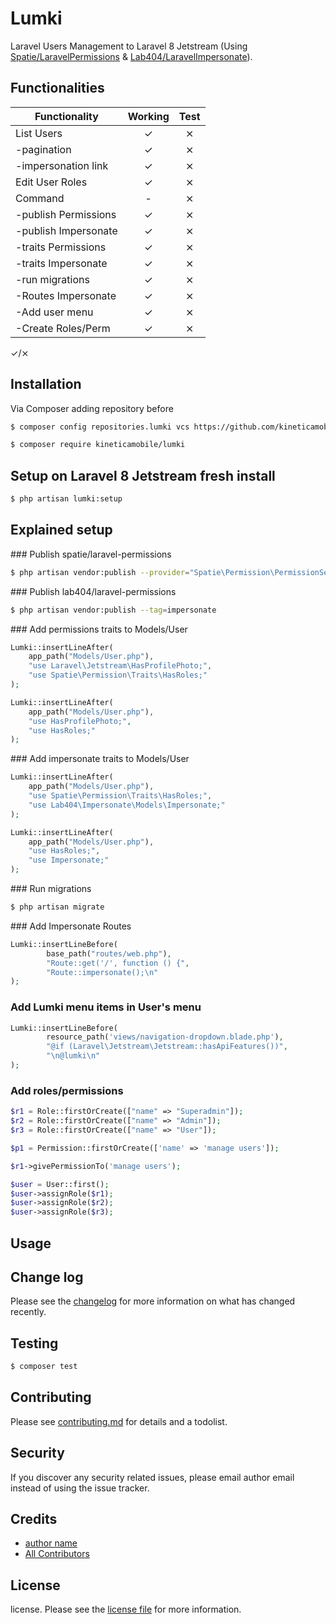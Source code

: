 # Lumki

Laravel Users Management to Laravel 8 Jetstream (Using [Spatie/LaravelPermissions](https://github.com/spatie/laravel-permission) & [Lab404/LaravelImpersonate](https://github.com/404labfr/laravel-impersonate)).

## Functionalities

| Functionality         | Working | Test  |
| --------------------- |:-------------:|:-----:|
| List Users            | ✓       | ⨯     |
| -pagination           | ✓       | ⨯     |
| -impersonation link   | ✓       | ⨯     |
| Edit User Roles       | ✓       | ⨯     |
| Command               | -       | ⨯     |
| -publish Permissions  | ✓       | ⨯     |
| -publish Impersonate  | ✓       | ⨯     |
| -traits Permissions   | ✓       | ⨯     |
| -traits Impersonate   | ✓       | ⨯     |
| -run migrations       | ✓       | ⨯     |
| -Routes Impersonate   | ✓       | ⨯     |
| -Add user menu        | ✓       | ⨯     |
| -Create Roles/Perm    | ✓       | ⨯     |

✓/⨯

## Installation

Via Composer adding repository before

``` bash
$ composer config repositories.lumki vcs https://github.com/kineticamobile/lumki
```

``` bash
$ composer require kineticamobile/lumki
```

## Setup on Laravel 8 Jetstream fresh install

``` bash
$ php artisan lumki:setup
```

## Explained setup

### Publish spatie/laravel-permissions

``` bash
$ php artisan vendor:publish --provider="Spatie\Permission\PermissionServiceProvider"
```

### Publish lab404/laravel-permissions

``` bash
$ php artisan vendor:publish --tag=impersonate
```

### Add permissions traits to Models/User

``` php
Lumki::insertLineAfter(
    app_path("Models/User.php"),
    "use Laravel\Jetstream\HasProfilePhoto;",
    "use Spatie\Permission\Traits\HasRoles;"
);
```

``` php
Lumki::insertLineAfter(
    app_path("Models/User.php"),
    "use HasProfilePhoto;",
    "use HasRoles;"
);
```

### Add impersonate traits to Models/User

``` php
Lumki::insertLineAfter(
    app_path("Models/User.php"),
    "use Spatie\Permission\Traits\HasRoles;",
    "use Lab404\Impersonate\Models\Impersonate;"
);
```

``` php
Lumki::insertLineAfter(
    app_path("Models/User.php"),
    "use HasRoles;",
    "use Impersonate;"
);
```
### Run migrations

``` bash
$ php artisan migrate
```

### Add Impersonate Routes 

``` php
Lumki::insertLineBefore(
        base_path("routes/web.php"),
        "Route::get('/', function () {",
        "Route::impersonate();\n"
);
```

### Add Lumki menu items in User's menu

``` php
Lumki::insertLineBefore(
        resource_path('views/navigation-dropdown.blade.php'),
        "@if (Laravel\Jetstream\Jetstream::hasApiFeatures())",
        "\n@lumki\n"
);
```

### Add roles/permissions
``` php
$r1 = Role::firstOrCreate(["name" => "Superadmin"]);
$r2 = Role::firstOrCreate(["name" => "Admin"]);
$r3 = Role::firstOrCreate(["name" => "User"]);

$p1 = Permission::firstOrCreate(['name' => 'manage users']);

$r1->givePermissionTo('manage users');

$user = User::first();
$user->assignRole($r1);
$user->assignRole($r2);
$user->assignRole($r3);
```

## Usage

## Change log

Please see the [changelog](changelog.md) for more information on what has changed recently.

## Testing

``` bash
$ composer test
```

## Contributing

Please see [contributing.md](contributing.md) for details and a todolist.

## Security

If you discover any security related issues, please email author email instead of using the issue tracker.

## Credits

- [author name][link-author]
- [All Contributors][link-contributors]

## License

license. Please see the [license file](license.md) for more information.

[ico-version]: https://img.shields.io/packagist/v/kineticamobile/lumki.svg?style=flat-square
[ico-downloads]: https://img.shields.io/packagist/dt/kineticamobile/lumki.svg?style=flat-square
[ico-travis]: https://img.shields.io/travis/kineticamobile/lumki/master.svg?style=flat-square
[ico-styleci]: https://styleci.io/repos/12345678/shield

[link-packagist]: https://packagist.org/packages/kineticamobile/lumki
[link-downloads]: https://packagist.org/packages/kineticamobile/lumki
[link-travis]: https://travis-ci.org/kineticamobile/lumki
[link-styleci]: https://styleci.io/repos/12345678
[link-author]: https://github.com/kineticamobile
[link-contributors]: ../../contributors
